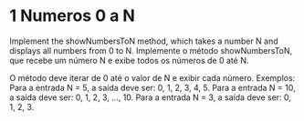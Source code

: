 # 1 Numeros 0 a N

Implement the showNumbersToN method, which takes a number N and displays all numbers from 0 to N.
Implemente o método showNumbersToN, que recebe um número N e exibe todos os números de 0 até N.


O método deve iterar de 0 até o valor de N e exibir cada número.
Exemplos:
Para a entrada N = 5, a saída deve ser: 0, 1, 2, 3, 4, 5.
Para a entrada N = 10, a saída deve ser: 0, 1, 2, 3, ..., 10.
Para a entrada N = 3, a saída deve ser: 0, 1, 2, 3.